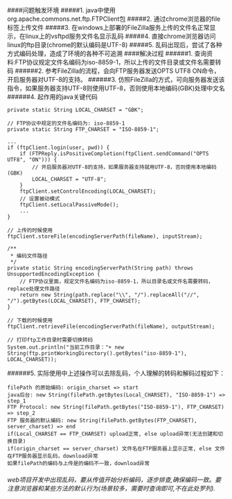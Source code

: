 ####问题触发环境
#####1. java中使用org.apache.commons.net.ftp.FTPClient包
#####2. 通过chrome浏览器的file标签上传文件
#####3. 在windows上部署的FileZilla服务上传的文件名正常显示，在linux上的vsftpd服务文件名显示乱码
#####4. 直接chrome浏览器访问linux的ftp目录(chrome的默认编码是UTF-8)
#####5. 乱码出现后，尝试了各种方式编码处理，造成了环境的各种不可追溯
####解决过程
######1. 查询资料:FTP协议规定文件名编码为iso-8859-1，所以上传的文件目录或文件名需要转码
######2. 参考FileZilla的流程，会向FTP服务器发送OPTS UTF8 ON命令，开启服务器对UTF-8的支持。
######3. 仿照FileZilla的方式，可向服务器发送该指令，如果服务器支持UTF-8则使用UTF-8，否则使用本地编码(GBK)处理中文名
######4. 起作用的java关键代码
````/** 本地字符编码 **/ 
private static String LOCAL_CHARSET = "GBK";

// FTP协议中规定的文件名编码为: iso-8859-1
private static String FTP_CHARSET = "ISO-8859-1";

...
if (ftpClient.login(user, pwd)) {
	if (FTPReply.isPositiveCompletion(ftpClient.sendCommand("OPTS UTF8", "ON"))) {
		// 开启服务器对UTF-8的支持，如果服务器支持就用UTF-8，否则使用本地编码(GBK)
		LOCAL_CHARSET = "UTF-8";
	}
	ftpClient.setControlEncoding(LOCAL_CHARSET);
	// 设置被动模式
	ftpClient.setLocalPassiveMode();
	...
}

// 上传的时候使用
ftpClient.storeFile(encodingServerPath(fileName), inputStream);

/**
 * 编码文件路径
 */
private static String encodingServerPath(String path) throws UnsupportedEncodingException {
	// FTP协议里面，规定文件名编码为iso-8859-1，所以目录名或文件名需要转码，replace处理文件路径
	return new String(path.replace("\\", "/").replaceAll("//", "/").getBytes(LOCAL_CHARSET), FTP_CHARSET);
}

// 下载的时候使用
ftpClient.retrieveFile(encodingServerPath(fileName), outputStream);

// 打印ftp工作目录时需要切换转码
System.out.println("当前工作目录："+ new String(ftp.printWorkingDirectory().getBytes("iso-8859-1"), LOCAL_CHARSET));

````
######5. 实际使用中上述操作可以去除乱码，个人理解的转码和解码过程如下： 
````
filePath 的原始编码: origin_charset => start
java后台: new String(filePath.getBytes(Local_CHARSET), "ISO-8859-1") => step_1
FTP Protocol: new String(filePath.getBytes("ISO-8859-1"), FTP_CHARSET) => step_2
FTP 服务器的默认编码: new String(filePath.getBytes(FTP_CHARSET), server_charset) => end
if(Local_CHARSET == FTP_CHARSET) upload正常, else upload异常(无法创建和切换目录)
if(origin_charset == server_charset) 文件名在FTP服务器上显示正常, else 文件在FTP服务器显示乱码，download异常
如果filePath的编码与上传是的编码不一致，download异常
````
###### web项目开发中出现乱码，要从传值开始分析编码，逐步排查,确保编码一致。要注意浏览器和某些方法的默认行为(场景较多，需要时查询即可,不在此处罗列). 

